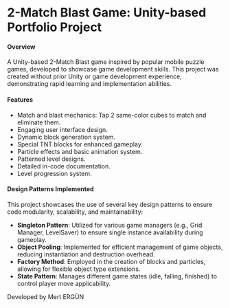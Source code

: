 # 2-Match Blast Game: Unity-based Portfolio Project

#### Overview
A Unity-based 2-Match Blast game inspired by popular mobile puzzle games, developed to showcase game development skills. This project was created without prior Unity or game development experience, demonstrating rapid learning and implementation abilities.

#### Features
- Match and blast mechanics: Tap 2 same-color cubes to match and eliminate them.
- Engaging user interface design.
- Dynamic block generation system.
- Special TNT blocks for enhanced gameplay.
- Particle effects and basic animation system.
- Patterned level designs.
- Detailed in-code documentation.
- Level progression system.

#### Design Patterns Implemented
This project showcases the use of several key design patterns to ensure code modularity, scalability, and maintainability:

- **Singleton Pattern**: Utilized for various game managers (e.g., Grid Manager, LevelSaver) to ensure single instance availability during gameplay.
- **Object Pooling**: Implemented for efficient management of game objects, reducing instantiation and destruction overhead.
- **Factory Method**: Employed in the creation of blocks and particles, allowing for flexible object type extensions.
- **State Pattern**: Manages different game states (idle, falling, finished) to control player move applicability.

Developed by Mert ERGÜN
